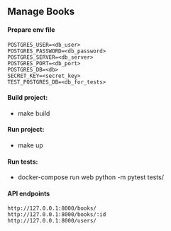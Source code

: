## Manage Books

#### Prepare env file

```
POSTGRES_USER=<db_user>
POSTGRES_PASSWORD=<db_password>
POSTGRES_SERVER=<db_server>
POSTGRES_PORT=<db_port>
POSTGRES_DB=<db>
SECRET_KEY=<secret_key>
TEST_POSTGRES_DB=<db_for_tests>
```

#### Build project:

- make build

#### Run project:

- make up

#### Run tests:

- docker-compose run web python -m pytest tests/

#### API endpoints
```angular2html
http://127.0.0.1:8000/books/
http://127.0.0.1:8000/books/:id
http://127.0.0.1:8000/users/
```